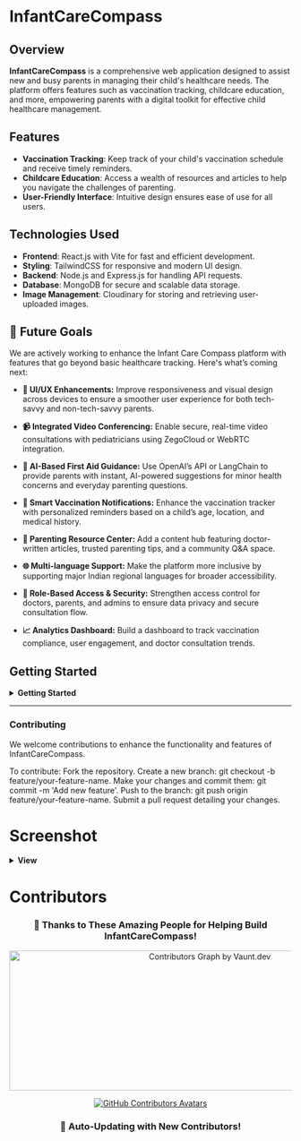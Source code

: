 # InfantCareCompass

## Overview

**InfantCareCompass** is a comprehensive web application designed to assist new and busy parents in managing their child's healthcare needs. The platform offers features such as vaccination tracking, childcare education, and more, empowering parents with a digital toolkit for effective child healthcare management. 

## Features

- **Vaccination Tracking**: Keep track of your child's vaccination schedule and receive timely reminders.
- **Childcare Education**: Access a wealth of resources and articles to help you navigate the challenges of parenting.
- **User-Friendly Interface**: Intuitive design ensures ease of use for all users.

## Technologies Used

- **Frontend**: React.js with Vite for fast and efficient development.
- **Styling**: TailwindCSS for responsive and modern UI design.
- **Backend**: Node.js and Express.js for handling API requests.
- **Database**: MongoDB for secure and scalable data storage.
- **Image Management**: Cloudinary for storing and retrieving user-uploaded images.

## 🚀 Future Goals

We are actively working to enhance the Infant Care Compass platform with features that go beyond basic healthcare tracking. Here's what’s coming next:

- **🎨 UI/UX Enhancements:** Improve responsiveness and visual design across devices to ensure a smoother user experience for both tech-savvy and non-tech-savvy parents.
  
- **📹 Integrated Video Conferencing:** Enable secure, real-time video consultations with pediatricians using ZegoCloud or WebRTC integration.

- **🤖 AI-Based First Aid Guidance:** Use OpenAI’s API or LangChain to provide parents with instant, AI-powered suggestions for minor health concerns and everyday parenting questions.

- **📅 Smart Vaccination Notifications:** Enhance the vaccination tracker with personalized reminders based on a child’s age, location, and medical history.

- **📰 Parenting Resource Center:** Add a content hub featuring doctor-written articles, trusted parenting tips, and a community Q&A space.

- **🌐 Multi-language Support:** Make the platform more inclusive by supporting major Indian regional languages for broader accessibility.

- **🔐 Role-Based Access & Security:** Strengthen access control for doctors, parents, and admins to ensure data privacy and secure consultation flow.

- **📈 Analytics Dashboard:** Build a dashboard to track vaccination compliance, user engagement, and doctor consultation trends.

## Getting Started
<details>
    <summary><b> Getting Started  </b></summary><br>
### Prerequisites

- Node.js installed on your machine.
- MongoDB instance running locally or a cloud MongoDB URI.
- Cloudinary account for image management.

### Installation

1. **Clone the repository:**

   ```bash
   git clone https://github.com/Amarjha01/InfantCareCompass.git
   cd InfantCareCompass

2. **Install dependencies:**

    ```bash
    # Install server dependencies
    npm install

    # Navigate to the client directory and install dependencies
    cd client
    npm install

3. **Set up environment variables:**
Create a .env file in the root directory and add the following:

   ```bash
   PORT=5000
   MONGO_URI=your_mongodb_uri
   CLOUDINARY_CLOUD_NAME=your_cloudinary_cloud_name
   CLOUDINARY_API_KEY=your_cloudinary_api_key
   CLOUDINARY_API_SECRET=your_cloudinary_api_secret

4. **Run the application:**
   ```bash
   # Start the backend server
   npm start

   # In a separate terminal, navigate to the client directory and start the frontend
   cd client
   npm run dev


5. **Project Structure:**

   ```bash
   InfantCareCompass/
   ├── client/                 # React frontend
   │   ├── public/             # Public assets
   │   └── src/                # Source files
   │       ├── components/     # Reusable components
   │       ├── pages/          # Page components
   │       ├── App.jsx         # Main App component
   │       └── index.css       # TailwindCSS configuration
   ├── server/                 # Node.js backend
   │   ├── models/             # Mongoose models
   │   ├── routes/             # API routes
   │   ├── controllers/        # Route handlers
   │   └── index.js            # Entry point for the server
   ├── .env                    # Environment variables
   ├── package.json            # NPM package configuration
   └── README.md               # Project documentation
</details>

---

### Contributing

We welcome contributions to enhance the functionality and features of InfantCareCompass.

To contribute:
Fork the repository.
Create a new branch: git checkout -b feature/your-feature-name.
Make your changes and commit them: git commit -m 'Add new feature'.
Push to the branch: git push origin feature/your-feature-name.
Submit a pull request detailing your changes.

# Screenshot 

<details>	
 <summary><b> View </b></summary><br>
<div style='display:flex; align-items:center; gap: 10px;' align='center'>
<img width="1920" height="5177" alt="screencapture-infantcarecompass-live-2025-07-20-10_41_19-min" src="https://github.com/user-attachments/assets/edecafaf-4f96-4969-835d-ca81720253e7" />



 </div>
</details>

# Contributors



<h3 align="center">🙏 Thanks to These Amazing People for Helping Build <strong>InfantCareCompass</strong>!</h3>

<p align="center">
  <!-- Vaunt.dev (auto-updating SVG contributors graph) -->
  <a href="https://github.com/Amarjha01/InfantCareCompass/graphs/contributors">
    <img 
      src="https://api.vaunt.dev/v1/github/entities/Amarjha01/repositories/InfantCareCompass/contributors?format=svg&limit=54" 
      width="700" 
      height="250" 
      alt="Contributors Graph by Vaunt.dev" 
    />
  </a>
</p>

<p align="center">
  <!-- Contrib.rocks (profile avatars grid) -->
  <a href="https://github.com/Amarjha01/InfantCareCompass/graphs/contributors">
    <img 
      src="https://contrib.rocks/image?repo=Amarjha01/InfantCareCompass&max=300" 
      alt="GitHub Contributors Avatars" 
    />
  </a>
</p>

<h3 align="center">🔄 Auto-Updating with New Contributors!</h3>

